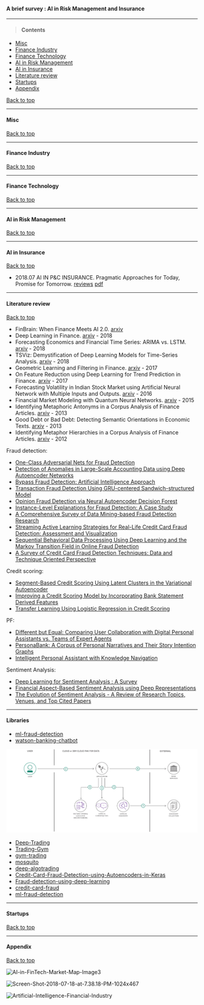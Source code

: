 
#### A brief survey  : AI in Risk Management and Insurance

---------------

> #### Contents

- [Misc](#misc)
- [Finance Industry](#finance-industry)
- [Finance Technology](#finance-technology)
- [AI in Risk Management](#ai-in-risk-management)
- [AI in Insurance](#ai-in-insurance)
- [Literature review](#literature-review)
- [Startups](#startups)
- [Appendix](#appendix)


[Back to top](#contents)


--------------

#### Misc

[Back to top](#contents)



------------

#### Finance Industry

[Back to top](#contents)



------------------

#### Finance Technology

[Back to top](#contents)




------------------

#### AI in Risk Management

[Back to top](#contents)






------------------

#### AI in Insurance

[Back to top](#contents)

- 2018.07 AI IN P&C INSURANCE. Pragmatic Approaches for Today, Promise for Tomorrow. [reviews]() [pdf](https://capeanalytics.com/wp-content/uploads/2018/11/SMA-AI-in-PC-Insurance-2018.pdf) 


----------

#### Literature review


[Back to top](#contents)


- FinBrain: When Finance Meets AI 2.0. [arxiv](https://arxiv.org/abs/1808.08497v1)
- Deep Learning in Finance. [arxiv](https://arxiv.org/abs/1602.06561v3) - 2018
- Forecasting Economics and Financial Time Series: ARIMA vs. LSTM. [arxiv](https://arxiv.org/abs/1803.06386v1) - 2018
- TSViz: Demystification of Deep Learning Models for Time-Series Analysis. [arxiv](https://arxiv.org/abs/1802.02952v1) - 2018
- Geometric Learning and Filtering in Finance. [arxiv](https://arxiv.org/abs/1710.05829v2) - 2017
- On Feature Reduction using Deep Learning for Trend Prediction in Finance. [arxiv](https://arxiv.org/abs/1704.03205v1) - 2017
- Forecasting Volatility in Indian Stock Market using Artificial Neural Network with Multiple Inputs and Outputs. [arxiv](https://arxiv.org/abs/1604.05008v1) - 2016
- Financial Market Modeling with Quantum Neural Networks. [arxiv](https://arxiv.org/abs/1508.06586v1) - 2015
- Identifying Metaphoric Antonyms in a Corpus Analysis of Finance Articles. [arxiv](https://arxiv.org/abs/1212.3139v2) - 2013
- Good Debt or Bad Debt: Detecting Semantic Orientations in Economic Texts. [arxiv](https://arxiv.org/abs/1307.5336v2) - 2013
- Identifying Metaphor Hierarchies in a Corpus Analysis of Finance Articles. [arxiv](https://arxiv.org/abs/1212.3138v1) - 2012


Fraud detection:

- [One-Class Adversarial Nets for Fraud Detection](https://arxiv.org/pdf/1803.01798.pdf)
- [Detection of Anomalies in Large-Scale
Accounting Data using Deep Autoencoder
Networks](https://arxiv.org/pdf/1709.05254.pdf)
- [Bypass Fraud Detection:
Artificial Intelligence Approach](https://arxiv.org/ftp/arxiv/papers/1711/1711.04627.pdf)
- [Transaction Fraud Detection Using GRU-centered Sandwich-structured Model](https://arxiv.org/ftp/arxiv/papers/1711/1711.01434.pdf)
- [Opinion Fraud Detection via Neural Autoencoder Decision Forest](https://arxiv.org/pdf/1805.03379.pdf)
- [Instance-Level Explanations for Fraud Detection: A Case Study](https://arxiv.org/abs/1806.07129)
- [A Comprehensive Survey of
Data Mining-based Fraud Detection Research](https://arxiv.org/ftp/arxiv/papers/1009/1009.6119.pdf)
- [Streaming Active Learning Strategies for Real-Life Credit Card Fraud Detection: Assessment and Visualization](https://arxiv.org/abs/1804.07481)
- [Sequential Behavioral Data Processing Using Deep Learning and the Markov Transition Field in Online Fraud Detection](https://arxiv.org/abs/1808.05329v1)
- [A Survey of Credit Card Fraud Detection Techniques: Data and Technique Oriented Perspective](https://arxiv.org/abs/1611.06439v1)


Credit scoring:

- [Segment-Based Credit Scoring Using Latent Clusters in the Variational Autoencoder](https://arxiv.org/abs/1806.02538v1)
- [Improving a Credit Scoring Model by Incorporating Bank Statement Derived Features](https://arxiv.org/abs/1611.00252v2)
- [Transfer Learning Using Logistic Regression in Credit Scoring](https://arxiv.org/abs/1212.6167v1)

PF:

- [Different but Equal: Comparing User Collaboration with Digital Personal Assistants vs. Teams of Expert Agents](https://arxiv.org/abs/1808.08157v1)
- [PersonaBank: A Corpus of Personal Narratives and Their Story Intention Graphs](https://arxiv.org/abs/1708.09082v1)
- [Intelligent Personal Assistant with Knowledge Navigation](https://arxiv.org/abs/1704.08950v1)

Sentiment Analysis:

- [Deep Learning for Sentiment Analysis : A Survey](https://arxiv.org/abs/1801.07883v2)
- [Financial Aspect-Based Sentiment Analysis using Deep Representations](https://arxiv.org/abs/1808.07931v1)
- [The Evolution of Sentiment Analysis - A Review of Research Topics, Venues, and Top Cited Papers](https://arxiv.org/abs/1612.01556v4)

----------

#### Libraries

- [ml-fraud-detection](https://github.com/georgymh/ml-fraud-detection)
- [watson-banking-chatbot](https://github.com/IBM/watson-banking-chatbot)


![architecture](https://github.com/IBM/watson-banking-chatbot/blob/master/doc/source/images/architecture.png)

- [Deep-Trading](https://github.com/Rachnog/Deep-Trading)
- [Trading-Gym](https://github.com/thedimlebowski/Trading-Gym)
- [gym-trading](https://github.com/hackthemarket/gym-trading)
- [mosquito](https://github.com/miro-ka/mosquito)
- [deep-algotrading](https://github.com/LiamConnell/deep-algotrading)
- [Credit-Card-Fraud-Detection-using-Autoencoders-in-Keras](https://github.com/curiousily/Credit-Card-Fraud-Detection-using-Autoencoders-in-Keras)
- [Fraud-detection-using-deep-learning](https://github.com/aaxwaz/Fraud-detection-using-deep-learning)
- [credit-card-fraud](https://github.com/ellisvalentiner/credit-card-fraud)
- [ml-fraud-detection](https://github.com/georgymh/ml-fraud-detection)

--------------

#### Startups

[Back to top](#contents)



-------------

#### Appendix

[Back to top](#contents)

![AI-in-FinTech-Market-Map-Image3](https://cbi-blog.s3.amazonaws.com/blog/wp-content/uploads/2017/03/AI-in-FinTech-Market-Map-Image3.png)


![Screen-Shot-2018-07-18-at-7.38.18-PM-1024x467](https://s3.amazonaws.com/cbi-research-portal-uploads/2018/07/18193851/Screen-Shot-2018-07-18-at-7.38.18-PM-1024x467.png)



![Artificial-Intelligence-Financial-Industry](https://thefinancialbrand.com/wp-content/uploads/2018/05/Artificial-Intelligence-Financial-Industry.png)

